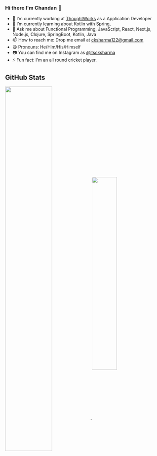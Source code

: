 ### Hi there I'm Chandan 👋

- 🔭 I’m currently working at [ThoughtWorks](https://www.thoughtworks.com/en-in) as a Application Developer
- 🌱 I’m currently learning about Kotlin with Spring,
- 💬 Ask me about Functional Programming, JavaScript, React, Next.js, Node.js, Clojure, SpringBoot, Kotlin, Java
- 📫 How to reach me: Drop me email at cksharma122@gmail.com
- 😄 Pronouns: He/Him/His/Himself
- 📷 You can find me on Instagram as [@itscksharma](https://www.instagram.com/itscksharma/)
- ⚡ Fun fact: I'm an all round cricket player.

<!--
**Gurenax/Gurenax** is a ✨ _special_ ✨ repository because its `README.md` (this file) appears on your GitHub profile.

Here are some ideas to get you started:

- 🔭 I’m currently working on ...
- 🌱 I’m currently learning ...
- 👯 I’m looking to collaborate on ...
- 🤔 I’m looking for help with ...
- 💬 Ask me about ...
- 📫 How to reach me: ...
- 😄 Pronouns: ...
- ⚡ Fun fact: ...
-->

## GitHub Stats

<a href="https://codeglenn.com" style="width: 50%; max-width: 50%">
  <img align="center" src="https://github-readme-stats.vercel.app/api?username=cksharma11&show_icons=true&count_private=true&theme=tokyonight&hide_border=true" width="55%"/>
</a>
<a href="https://codeglenn.com" style="width: 50%; max-width: 50%">
  <img align="center" src="https://github-readme-stats.vercel.app/api/top-langs/?username=cksharma11&layout=compact&theme=tokyonight&langs_count=8&hide=abap" width="40%"/>
</a>

